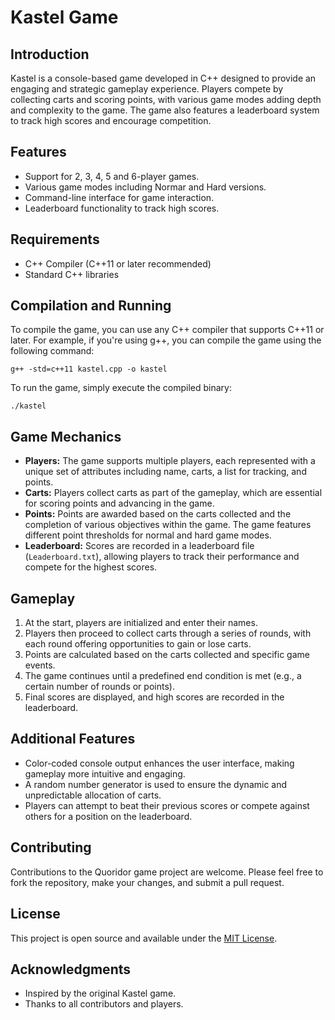 
# Kastel Game

## Introduction

Kastel is a console-based game developed in C++ designed to provide an engaging and strategic gameplay experience. Players compete by collecting carts and scoring points, with various game modes adding depth and complexity to the game. The game also features a leaderboard system to track high scores and encourage competition.

## Features

- Support for 2, 3, 4, 5 and 6-player games.
- Various game modes including Normar and Hard versions.
- Command-line interface for game interaction.
- Leaderboard functionality to track high scores.

## Requirements

- C++ Compiler (C++11 or later recommended)
- Standard C++ libraries

## Compilation and Running

To compile the game, you can use any C++ compiler that supports C++11 or later. For example, if you're using g++, you can compile the game using the following command:

```
g++ -std=c++11 kastel.cpp -o kastel
```

To run the game, simply execute the compiled binary:

```
./kastel
```

## Game Mechanics

- **Players:** The game supports multiple players, each represented with a unique set of attributes including name, carts, a list for tracking, and points.
- **Carts:** Players collect carts as part of the gameplay, which are essential for scoring points and advancing in the game.
- **Points:** Points are awarded based on the carts collected and the completion of various objectives within the game. The game features different point thresholds for normal and hard game modes.
- **Leaderboard:** Scores are recorded in a leaderboard file (`Leaderboard.txt`), allowing players to track their performance and compete for the highest scores.

## Gameplay

1. At the start, players are initialized and enter their names.
2. Players then proceed to collect carts through a series of rounds, with each round offering opportunities to gain or lose carts.
3. Points are calculated based on the carts collected and specific game events.
4. The game continues until a predefined end condition is met (e.g., a certain number of rounds or points).
5. Final scores are displayed, and high scores are recorded in the leaderboard.

## Additional Features

- Color-coded console output enhances the user interface, making gameplay more intuitive and engaging.
- A random number generator is used to ensure the dynamic and unpredictable allocation of carts.
- Players can attempt to beat their previous scores or compete against others for a position on the leaderboard.


## Contributing

Contributions to the Quoridor game project are welcome. Please feel free to fork the repository, make your changes, and submit a pull request.

## License

This project is open source and available under the [MIT License](LICENSE).

## Acknowledgments

- Inspired by the original Kastel game.
- Thanks to all contributors and players.
